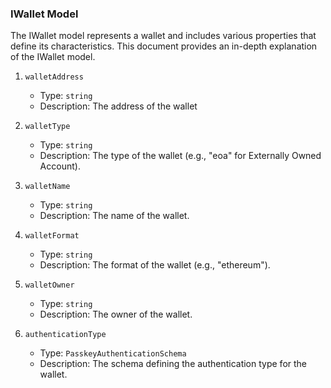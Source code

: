 ### IWallet Model

The IWallet model represents a wallet and includes various properties that define its characteristics. This document provides an in-depth explanation of the IWallet model.

1. `walletAddress`

   - Type: `string`
   - Description: The address of the wallet

2. `walletType`

   - Type: `string`
   - Description: The type of the wallet (e.g., "eoa" for Externally Owned Account).

3. `walletName`

   - Type: `string`
   - Description: The name of the wallet.

4. `walletFormat`

   - Type: `string`
   - Description: The format of the wallet (e.g., "ethereum").

5. `walletOwner`

   - Type: `string`
   - Description: The owner of the wallet.

6. `authenticationType`

   - Type: `PasskeyAuthenticationSchema`
   - Description: The schema defining the authentication type for the wallet.
